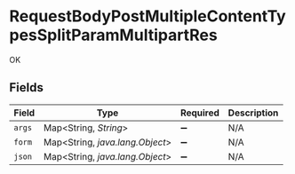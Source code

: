# RequestBodyPostMultipleContentTypesSplitParamMultipartRes

OK


## Fields

| Field                           | Type                            | Required                        | Description                     |
| ------------------------------- | ------------------------------- | ------------------------------- | ------------------------------- |
| `args`                          | Map<String, *String*>           | :heavy_minus_sign:              | N/A                             |
| `form`                          | Map<String, *java.lang.Object*> | :heavy_minus_sign:              | N/A                             |
| `json`                          | Map<String, *java.lang.Object*> | :heavy_minus_sign:              | N/A                             |